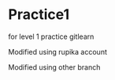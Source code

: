 # Practice1
for level 1 practice gitlearn

Modified using rupika account

Modified using other branch
